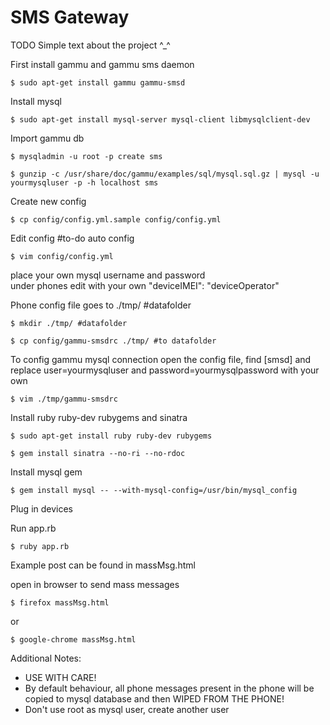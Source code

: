 SMS Gateway
===========

TODO Simple text about the project ^_^

First install gammu and gammu sms daemon 

    $ sudo apt-get install gammu gammu-smsd

Install mysql

    $ sudo apt-get install mysql-server mysql-client libmysqlclient-dev

Import gammu db

    $ mysqladmin -u root -p create sms

    $ gunzip -c /usr/share/doc/gammu/examples/sql/mysql.sql.gz | mysql -u yourmysqluser -p -h localhost sms

Create new config

    $ cp config/config.yml.sample config/config.yml

Edit config #to-do auto config

    $ vim config/config.yml
  place your own mysql username and password  
  under phones edit with your own
               "deviceIMEI": "deviceOperator"


Phone config file goes to ./tmp/ #datafolder

    $ mkdir ./tmp/ #datafolder
  
    $ cp config/gammu-smsdrc ./tmp/ #to datafolder

To config gammu mysql connection open the config file, find [smsd] and replace user=yourmysqluser and password=yourmysqlpassword with your own

    $ vim ./tmp/gammu-smsdrc

Install ruby ruby-dev rubygems and sinatra

    $ sudo apt-get install ruby ruby-dev rubygems
  
    $ gem install sinatra --no-ri --no-rdoc

Install mysql gem

    $ gem install mysql -- --with-mysql-config=/usr/bin/mysql_config


Plug in devices

Run app.rb

    $ ruby app.rb

Example post can be found in massMsg.html
  
  open in browser to send mass messages

    $ firefox massMsg.html

  or

    $ google-chrome massMsg.html

Additional Notes:
* USE WITH CARE!
* By default behaviour, all phone messages present in the phone will be copied to mysql database and then WIPED FROM THE PHONE!
* Don't use root as mysql user, create another user
